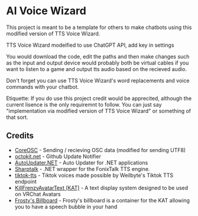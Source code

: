# AI Voice Wizard

This project is meant to be a template for others to make chatbots using this modified version of TTS Voice Wizard.

TTS Voice Wizard modeified to use ChatGPT API, add key in settings


You would download the code, edit the paths and then make changes such as the input and output device would probably both be virtual cables if you want to listen to a game and output tts audio based on the recieved audio.

Don't forget you can use TTS Voice Wizard's word replacements and voice commands with your chatbot.

Etiquette: If you do use this project credit would be apprecited, although the current lisence is the only requiremnt to follow. You can just say "implementation via modified version of TTS Voice Wizard" or something of that sort.



## Credits
- [CoreOSC](https://github.com/VRCWizard/CoreOSC-VRC-UTF8) - Sending / recieving OSC data (modified for sending UTF8)
- [octokit.net](https://github.com/octokit/octokit.net) - Github Update Notifier
- [AutoUpdater.NET](https://github.com/ravibpatel/AutoUpdater.NET) - Auto Updater for .NET applications
- [Sharptalk](https://github.com/whatsecretproject/SharpTalk) - .NET wrapper for the FonixTalk TTS engine.
- [tiktok-tts](https://github.com/Weilbyte/tiktok-tts) - Tiktok voices made possible by Weilbyte's Tiktok TTS endpoint
- [KillFrenzyAvatarText (KAT)](https://github.com/killfrenzy96/KillFrenzyAvatarText) - A text display system designed to be used on VRChat Avatars
- [Frosty's Billboard](https://github.com/Frosty704/Billboard) - Frosty's billboard is a container for the KAT allowing you to have a speech bubble in your hand


